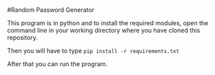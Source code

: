 #Random Password Generator

This program is in python and to install the required modules, open the command line in your working directory where you have cloned this repository.

Then you will have to type
```pip install -r requirements.txt```

After that you can run the program.
